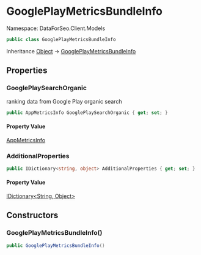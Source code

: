 # GooglePlayMetricsBundleInfo

Namespace: DataForSeo.Client.Models

```csharp
public class GooglePlayMetricsBundleInfo
```

Inheritance [Object](https://docs.microsoft.com/en-us/dotnet/api/system.object) → [GooglePlayMetricsBundleInfo](./dataforseo.client.models.googleplaymetricsbundleinfo.md)

## Properties

### **GooglePlaySearchOrganic**

ranking data from Google Play organic search

```csharp
public AppMetricsInfo GooglePlaySearchOrganic { get; set; }
```

#### Property Value

[AppMetricsInfo](./dataforseo.client.models.appmetricsinfo.md)<br>

### **AdditionalProperties**

```csharp
public IDictionary<string, object> AdditionalProperties { get; set; }
```

#### Property Value

[IDictionary&lt;String, Object&gt;](https://docs.microsoft.com/en-us/dotnet/api/system.collections.generic.idictionary-2)<br>

## Constructors

### **GooglePlayMetricsBundleInfo()**

```csharp
public GooglePlayMetricsBundleInfo()
```
